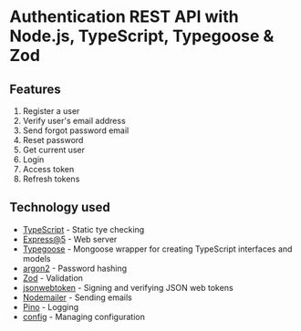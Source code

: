 # Authentication REST API with Node.js, TypeScript, Typegoose & Zod

## Features

1. Register a user
2. Verify user's email address
3. Send forgot password email
4. Reset password
5. Get current user
6. Login
7. Access token
8. Refresh tokens

## Technology used

-   [TypeScript](https://www.typescriptlang.org/) - Static tye checking
-   [Express@5](https://expressjs.com/en/5x/api.html) - Web server
-   [Typegoose](https://typegoose.github.io/typegoose/) - Mongoose wrapper for creating TypeScript interfaces and models
-   [argon2](https://github.com/ranisalt/node-argon2#readme) - Password hashing
-   [Zod](https://github.com/colinhacks/zod) - Validation
-   [jsonwebtoken](https://github.com/auth0/node-jsonwebtoken) - Signing and verifying JSON web tokens
-   [Nodemailer](https://nodemailer.com/about/) - Sending emails
-   [Pino](https://github.com/pinojs/pino) - Logging
-   [config](https://github.com/lorenwest/node-config) - Managing configuration

